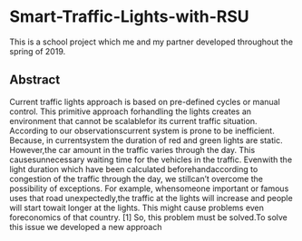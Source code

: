 # Smart-Traffic-Lights-with-RSU
This is a school project which me and my partner developed throughout the spring of 2019.

## Abstract
Current  traffic  lights  approach  is  based  on  pre-defined  cycles  or  manual  control.  This  primitive  approach  forhandling the lights creates an environment that cannot be scalablefor  its  current  traffic  situation.  According  to  our  observationscurrent  system  is  prone  to  be  inefficient.  Because,  in  currentsystem the duration of red and green lights are static. However,the car amount in the traffic varies through the day. This causesunnecessary  waiting  time  for  the  vehicles  in  the  traffic.  Evenwith  the  light  duration  which  have  been  calculated  beforehandaccording  to  congestion  of  the  traffic  through  the  day,  we  stillcan’t overcome the possibility of exceptions. For example, whensomeone   important   or   famous   uses   that   road   unexpectedly,the  traffic  at  the  lights  will  increase  and  people  will  start  towait  longer  at  the  lights.  This  might  cause  problems  even  foreconomics  of  that  country.  [1]  So,  this  problem  must  be  solved.To  solve  this  issue  we  developed  a  new  approach


